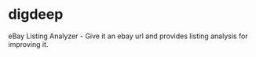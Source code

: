 # digdeep
eBay Listing Analyzer - Give it an ebay url and provides listing analysis for improving it.
